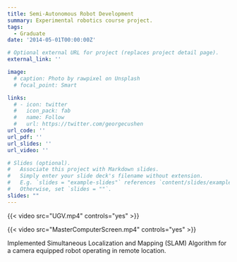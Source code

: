 ```yaml
---
title: Semi-Autonomous Robot Development
summary: Experimental robotics course project.
tags:
  - Graduate
date: '2014-05-01T00:00:00Z'

# Optional external URL for project (replaces project detail page).
external_link: ''

image:
  # caption: Photo by rawpixel on Unsplash
  # focal_point: Smart

links:
  # - icon: twitter
  #   icon_pack: fab
  #   name: Follow
  #   url: https://twitter.com/georgecushen
url_code: ''
url_pdf: ''
url_slides: ''
url_video: ''

# Slides (optional).
#   Associate this project with Markdown slides.
#   Simply enter your slide deck's filename without extension.
#   E.g. `slides = "example-slides"` references `content/slides/example-slides.md`.
#   Otherwise, set `slides = ""`.
slides: ""
---
```

{{< video src="UGV.mp4" controls="yes" >}}

{{< video src="MasterComputerScreen.mp4" controls="yes" >}}

Implemented Simultaneous Localization and Mapping (SLAM) Algorithm for a camera equipped robot operating in remote location. 
